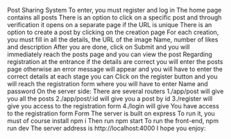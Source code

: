 Post Sharing System
To enter, you must register and log in
The home page contains all posts
There is an option to click on a specific post and through verification it opens on a separate page if the URL is unique
There is an option to create a post by clicking on the creation page
For each creation, you must fill in all the details, the URL of the image
Name, number of likes and description
After you are done, click on Submit and you will immediately reach the posts page and you can view the post
Regarding registration at the entrance if the details are correct you will enter the posts page otherwise an error message will appear and you will have to enter the correct details at each stage you can
Click on the register button and you will reach the registration form where you will have to enter
Name and password
On the server side:
There are several routers
1./app/post will give you all the posts
2./app/post/:id will give you a post by id
3./register will give you access to the registration form
4./login will give You have access to the registration form Form
The server is built on express
To run it, you must of course install npm i
Then run npm start
To run the front-end, npm run dev
The server address is http://localhost:4000
I hope you enjoy: